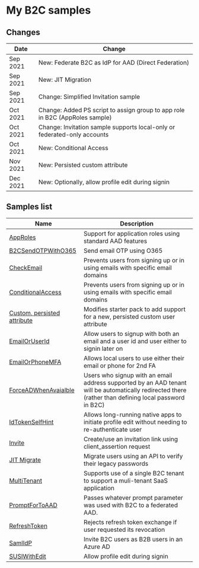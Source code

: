 # My B2C samples

## Changes
| Date | Change |
|---|---|
| Sep 2021 | New: Federate B2C as IdP for AAD (Direct Federation) |
| Sep 2021 | New: JIT Migration |
| Sep 2021 | Change: Simplified Invitation sample |
| Oct 2021 | Change: Added PS script to assign group to app role in B2C (AppRoles sample) |
| Oct 2021 | Change: Invitation sample supports local-only or federated-only accounts |
| Oct 2021 | New: Conditional Access |
| Nov 2021 | New: Persisted custom attribute |
| Dec 2021 | New: Optionally, allow profile edit during signin |

## Samples list

| Name  | Description  |
|---|---|
| [AppRoles](https://github.com/mrochon/b2csamples/tree/master/Policies/AppRoles)  | Support for application roles using standard AAD features |
| [B2CSendOTPWithO365](https://github.com/mrochon/b2csamples/tree/master/Policies/b2cSendOtpWith0365)  | Send email OTP using O365 |
| [CheckEmail](https://github.com/mrochon/b2csamples/tree/master/Policies/CheckEmail)  | Prevents users from signing up or in using emails with specific email domains |
| [ConditionalAccess](https://github.com/mrochon/b2csamples/tree/master/Policies/ConditionalAccess)  | Prevents users from signing up or in using emails with specific email domains |
| [Custom, persisted attribute](https://github.com/mrochon/b2csamples/tree/master/Policies/PersistCustomAttr)  | Modifies starter pack to add support for a new, persisted custom user attribute |
| [EmailOrUserId](https://github.com/mrochon/b2csamples/tree/master/Policies/EmailAndUserId)  | Allow users to signup with both an email and a user id and user either to signin later on |
  [EmailOrPhoneMFA](https://github.com/mrochon/b2csamples/tree/master/Policies/EmailOrPhoneMFA)  | Allows local users to use either their email or phone for 2nd FA |
| [ForceADWhenAvaialble](https://github.com/mrochon/b2csamples/tree/master/Policies/ForceAADwhenAvailable)  | Users who signup with an email address supported by an AAD tenant will be automatically redirected there (rather than defining local password in B2C) |
| [IdTokenSelfHint](https://github.com/mrochon/b2csamples/tree/master/Policies/IdTokenSelfHint)  | Allows long-running native apps to initiate profile edit without needing to re-authenticate user |
| [Invite](https://github.com/mrochon/b2csamples/tree/master/Policies/Invitation)  | Create/use an invitation link using client_assertion request |
| [JIT Migrate](https://github.com/mrochon/b2csamples/tree/master/Policies/JitMigrate)  | Migrate users using an API to verify their legacy passwords |
| [MultiTenant](https://github.com/mrochon/b2csamples/tree/master/Policies/MultiTenant)  | Supports use of a single B2C tenant to support a muli-tenant SaaS application |
| [PromptForToAAD](https://github.com/mrochon/b2csamples/tree/master/Policies/PromptForToAAD)  | Passes whatever prompt parameter was used with B2C to a federated AAD. |
| [RefreshToken](https://github.com/mrochon/b2csamples/tree/master/Policies/RefreshToken)  | Rejects refresh token exchange if user requested its revocation |
| [SamlIdP](https://github.com/mrochon/b2csamples/tree/master/Policies/SAMLIdP)  | Invite B2C users as B2B users in an Azure AD |
| [SUSIWithEdit](https://github.com/mrochon/b2csamples/tree/master/Policies/SUSIWithEdit)  | Allow profile edit during signin |
